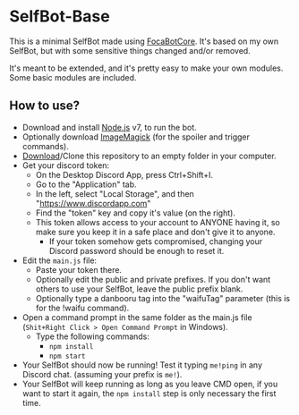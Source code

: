 # SelfBot-Base

This is a minimal SelfBot made using [FocaBotCore](https://github.com/FocaBot/FocaBotCore).
It's based on my own SelfBot, but with some sensitive things changed and/or removed.

It's meant to be extended, and it's pretty easy to make your own modules. Some basic modules are included.

## How to use?

- Download and install [Node.js](https://nodejs.org/en/) v7, to run the bot.
- Optionally download [ImageMagick](http://imagemagick.sourceforge.net/http/www/windows.html)
  (for the spoiler and trigger commands).
- [Download](https://github.com/TheBITLINK/SelfBot-Base/archive/master.zip)/Clone this repository to
  an empty folder in your computer.
- Get your discord token:
  - On the Desktop Discord App, press Ctrl+Shift+I.
  - Go to the "Application" tab.
  - In the left, select "Local Storage", and then "https://www.discordapp.com"
  - Find the "token" key and copy it's value (on the right).
  - This token allows access to your account to ANYONE having it, so make sure you keep it in a safe
    place and don't give it to anyone.
    - If your token somehow gets compromised, changing your Discord password should be enough to reset it.
- Edit the `main.js` file:
  - Paste your token there.
  - Optionally edit the public and private prefixes. If you don't want others to use your SelfBot, leave the
    public prefix blank.
  - Optionally type a danbooru tag into the "waifuTag" parameter (this is for the !waifu command).
- Open a command prompt in the same folder as the main.js file (`Shit+Right Click > Open Command Prompt` in Windows).
  - Type the following commands:
    - `npm install`
    - `npm start`
- Your SelfBot should now be running! Test it typing `me!ping` in any Discord chat. (assuming your prefix is `me!`).
- Your SelfBot will keep running as long as you leave CMD open, if you want to start it again, the `npm install` step is
  only necessary the first time.
